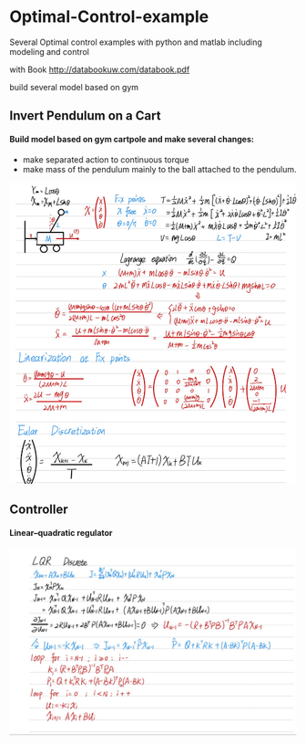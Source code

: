 # Optimal-Control-example

Several Optimal control examples with python and matlab including modeling and control

with Book http://databookuw.com/databook.pdf

build several model based on gym

## Invert Pendulum on a Cart

#### Build model based on gym cartpole and make several changes:

- make separated action to continuous torque
- make mass of the pendulum mainly to the ball attached to the pendulum.

![model](./images/model.jpg)

## Controller

#### Linear–quadratic regulator

![LQR](./images/LQR.jpg)


